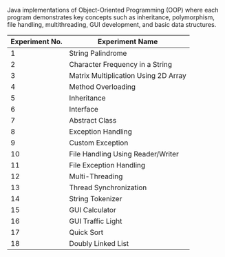
Java implementations of Object-Oriented Programming (OOP) where each program demonstrates key concepts such as inheritance, polymorphism, file handling, multithreading, GUI development, and basic data structures.


| Experiment No. | Experiment Name                           |
|----------------|-------------------------------------------|
| 1              | String Palindrome                         |
| 2              | Character Frequency in a String           |
| 3              | Matrix Multiplication Using 2D Array      |
| 4              | Method Overloading                        |
| 5              | Inheritance                               |
| 6              | Interface                                 |
| 7              | Abstract Class                            |
| 8              | Exception Handling                        |
| 9              | Custom Exception                          |
| 10             | File Handling Using Reader/Writer         |
| 11             | File Exception Handling                   |
| 12             | Multi-Threading                           |
| 13             | Thread Synchronization                    |
| 14             | String Tokenizer                          |
| 15             | GUI Calculator                            |
| 16             | GUI Traffic Light                         |
| 17             | Quick Sort                                |
| 18             | Doubly Linked List                        |
